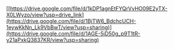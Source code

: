 [[https://drive.google.com/file/d/1kDP1agnEtFYQrVvHO09E2yTX-X0LWyzo/view?usp=drive_link](https://drive.google.com/file/d/1BjTW6_BdchcUCH-1eywKkNn_Lk9VbBwT/view?usp=sharing)](https://drive.google.com/file/d/1AGE-5jD50g_p9T1tR-y21aPxkQ3837KR/view?usp=sharing)
